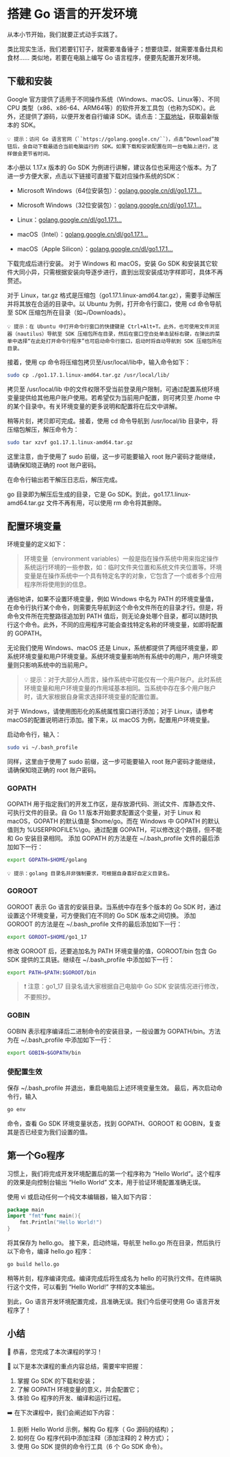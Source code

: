 # 搭建 Go 语言的开发环境

从本小节开始，我们就要正式动手实践了。

类比现实生活，我们若要钉钉子，就需要准备锤子；想要烧菜，就需要准备灶具和食材…… 类似地，若要在电脑上编写 Go 语言程序，便要先配置开发环境。

## 下载和安装

Google 官方提供了适用于不同操作系统（Windows、macOS、Linux等）、不同 CPU 类型（x86、x86-64、ARM64等）的软件开发工具包（也称为SDK）。此外，还提供了源码，以便开发者自行编译 SDK。请点击：[下载地址](https://link.juejin.cn/?target=https%3A%2F%2Fgolang.google.cn%2Fdl%2F)，获取最新版本的 SDK。

`💡 提示：访问 Go 语言官网（``https://golang.google.cn/``），点击“Download”按钮后，会自动下载最适合当前电脑运行的 SDK。如果下载和安装配置在同一台电脑上进行，这样做会更节省时间。`

本小册以 1.17.x 版本的 Go SDK 为例进行讲解，建议各位也采用这个版本。为了进一步方便大家，点击以下链接可直接下载对应操作系统的SDK：

- Microsoft Windows（64位安装包）：[golang.google.cn/dl/go1.17.1…](https://link.juejin.cn/?target=https%3A%2F%2Fgolang.google.cn%2Fdl%2Fgo1.17.1.windows-amd64.msi)
    
- Microsoft Windows（32位安装包）：[golang.google.cn/dl/go1.17.1…](https://link.juejin.cn/?target=https%3A%2F%2Fgolang.google.cn%2Fdl%2Fgo1.17.1.windows-386.msi)
    
- Linux：[golang.google.cn/dl/go1.17.1…](https://link.juejin.cn/?target=https%3A%2F%2Fgolang.google.cn%2Fdl%2Fgo1.17.1.linux-amd64.tar.gz)
    
- macOS（Intel）：[golang.google.cn/dl/go1.17.1…](https://link.juejin.cn/?target=https%3A%2F%2Fgolang.google.cn%2Fdl%2Fgo1.17.1.darwin-amd64.pkg)
    
- macOS（Apple Silicon）：[golang.google.cn/dl/go1.17.1…](https://link.juejin.cn/?target=https%3A%2F%2Fgolang.google.cn%2Fdl%2Fgo1.17.1.darwin-arm64.tar.gz)
    

下载完成后进行安装。 对于 Windows 和 macOS，安装 Go SDK 和安装其它软件大同小异，只需根据安装向导逐步进行，直到出现安装成功字样即可，具体不再赘述。

对于 Linux，tar.gz 格式是压缩包（go1.17.1.linux-amd64.tar.gz），需要手动解压并将其放在合适的目录中。以 Ubuntu 为例，打开命令行窗口，使用 cd 命令导航至 SDK 压缩包所在目录（如~/Downloads）。

`💡 提示：在 Ubuntu 中打开命令行窗口的快捷键是 Ctrl+Alt+T。此外，也可使用文件浏览器（nautilus）导航至 SDK 压缩包所在目录，然后在窗口空白处单击鼠标右键，在弹出的菜单中选择“在此处打开命令行程序”也可启动命令行窗口，启动时将自动导航到 SDK 压缩包所在目录。`

接着，使用 cp 命令将压缩包拷贝至/usr/local/lib中，输入命令如下：

```Bash
sudo cp ./go1.17.1.linux-amd64.tar.gz /usr/local/lib/
```

拷贝至 /usr/local/lib 中的文件权限不受当前登录用户限制，可通过配置系统环境变量提供给其他用户账户使用。若希望仅为当前用户配置，则可拷贝至 /home 中的某个目录中。有关环境变量的更多说明和配置将在后文中讲解。

稍等片刻，拷贝即可完成。接着，使用 cd 命令导航到 /usr/local/lib 目录中，将压缩包解压，解压命令为：

```Bash
sudo tar xzvf go1.17.1.linux-amd64.tar.gz
```

这里注意，由于使用了 sudo 前缀，这一步可能要输入 root 账户密码才能继续，请确保知晓正确的 root 账户密码。

在命令行输出若干解压日志后，解压完成。

go 目录即为解压后生成的目录，它是 Go SDK。到此，go1.17.1.linux-amd64.tar.gz 文件不再有用，可以使用 rm 命令将其删除。

## 配置环境变量

环境变量的定义如下：

> 环境变量（environment variables）一般是指在操作系统中用来指定操作系统运行环境的一些参数，如：临时文件夹位置和系统文件夹位置等。环境变量是在操作系统中一个具有特定名字的对象，它包含了一个或者多个应用程序所将使用到的信息。

通俗地讲，如果不设置环境变量，例如 Windows 中名为 PATH 的环境变量值，在命令行执行某个命令，则需要先导航到这个命令文件所在的目录才行。但是，将命令文件所在完整路径追加到 PATH 值后，则无论身处哪个目录，都可以随时执行这个命令。此外，不同的应用程序可能会查找特定名称的环境变量，如即将配置的 GOPATH。

无论我们使用 Windows、macOS 还是 Linux，系统都提供了两组环境变量，即系统环境变量和用户环境变量。系统环境变量影响所有系统中的用户，用户环境变量则只影响系统中的当前用户。

> 💡 提示：对于大部分人而言，操作系统中可能仅有一个用户账户。此时系统环境变量和用户环境变量的作用域基本相同。当系统中存在多个用户账户时，请大家根据自身需求选择环境变量的配置位置。

对于 Windows，请使用图形化的系统属性窗口进行添加；对于 Linux，请参考macOS的配置说明进行添加。接下来，以 macOS 为例，配置用户环境变量。

启动命令行，输入：

```Bash
sudo vi ~/.bash_profile
```

同样，这里由于使用了 sudo 前缀，这一步可能要输入 root 账户密码才能继续，请确保知晓正确的 root 账户密码。

### GOPATH

GOPATH 用于指定我们的开发工作区，是存放源代码、测试文件、库静态文件、可执行文件的目录。自 Go 1.1 版本开始要求配置这个变量，对于 Linux 和 macOS，GOPATH 的默认值是 $home/go。而在 Windows 中 GOPATH 的默认值则为 %USERPROFILE%\go。通过配置 GOPATH，可以修改这个路径，但不能和 Go 安装目录相同。 添加 GOPATH 的方法是在 ~/.bash_profile 文件的最后添加如下一行：

```Bash
export GOPATH=$HOME/golang
```

`💡 提示：golang 目录名并非强制要求，可根据自身喜好自定义目录名。`

### GOROOT

GOROOT 表示 Go 语言的安装目录。当系统中存在多个版本的 Go SDK 时，通过设置这个环境变量，可方便我们在不同的 Go SDK 版本之间切换。 添加 GOROOT 的方法是在 ~/.bash_profile 文件的最后添加如下一行：

```Bash
export GOROOT=$HOME/go1_17
```

修改 GOROOT 后，还要追加名为 PATH 环境变量的值，GOROOT/bin 包含 Go SDK 提供的工具链。继续在 ~/.bash_profile 中添加如下一行：

```Bash
export PATH=$PATH:$GOROOT/bin
```

> ❗️ 注意：go1_17 目录名请大家根据自己电脑中 Go SDK 安装情况进行修改，不要照抄。

### GOBIN

GOBIN 表示程序编译后二进制命令的安装目录，一般设置为 GOPATH/bin。方法为在 ~/.bash_profile 中添加如下一行：

```Bash
export GOBIN=$GOPATH/bin
```

### 使配置生效

保存 ~/.bash_profile 并退出，重启电脑后上述环境变量生效。 最后，再次启动命令行，输入

```Bash
go env
```

命令，查看 Go SDK 环境变量状态，找到 GOPATH、GOROOT 和 GOBIN，复查其是否已经变为我们设置的值。
## 第一个Go程序

习惯上，我们将完成开发环境配置后的第一个程序称为 “Hello World”。这个程序的效果是向控制台输出 “Hello World” 文本，用于验证环境配置准确无误。

使用 vi 或启动任何一个纯文本编辑器，输入如下内容：

```Go
package main
import "fmt"func main(){
    fmt.Println("Hello World!")
}
```

将其保存为 hello.go。 接下来，启动终端，导航至 hello.go 所在目录，然后执行以下命令，编译 hello.go 程序：

```Bash
go build hello.go
```

稍等片刻，程序编译完成。编译完成后将生成名为 hello 的可执行文件。在终端执行这个文件，可以看到 “Hello World!” 字样的文本输出。

到此，Go 语言开发环境配置完成，且准确无误。我们今后便可使用 Go 语言开发程序了！

## 小结

🎉 恭喜，您完成了本次课程的学习！

📌 以下是本次课程的重点内容总结，需要牢牢把握：

1. 掌握 Go SDK 的下载和安装；
2. 了解 GOPATH 环境变量的意义，并会配置它；
3. 体验 Go 程序的开发、编译和运行过程。

➡️ 在下次课程中，我们会阐述如下内容：

1. 剖析 Hello World 示例，解构 Go 程序（ Go 源码的结构）；
2. 如何在 Go 程序代码中添加注释（添加注释的 2 种方式）；
3. 使用 Go SDK 提供的命令行工具（6 个 Go SDK 命令）。